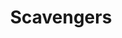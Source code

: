 ---
ep: 190
title: "Scavengers"
imglink: "https://live.staticflickr.com/65535/50997609003_2f7f1d8dd6_o.jpg"
thumbnail: "https://live.staticflickr.com/65535/50997609003_eb607650ec_q.jpg"
alt: >
    A turquoise armchair with a red and white cane leaning on it. To its left is an opening of a dark tunnel with green tins piled next to it. Taped on the wall are four pieces of paper: the Magnus Institute owl symbol, a blurry picture of Melanie and Georgie holding the Admiral, a poem with the title &#x27;light in the dark&#x27;, and a poem with the title &#x27;Redeem&#x27; and signed &#x27;Arun&#x27; on the bottom. Below is the quote &quot;&#x27;Careful, she’s very possessive of that chair.&#x27; &#x27;Oh sorry! Didn’t mean to sit on the prophet’s throne!&#x27;&quot; 
name: "Ashes"
---
